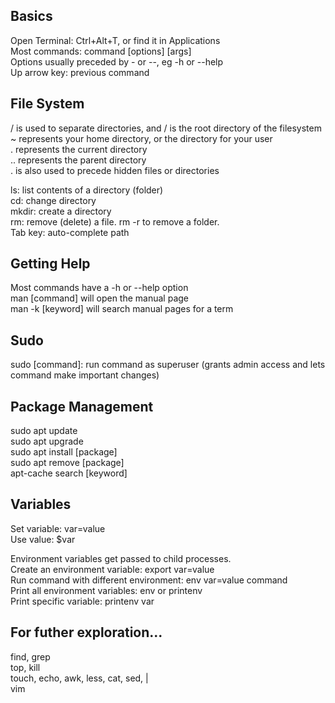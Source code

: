 
## Basics
Open Terminal: Ctrl+Alt+T, or find it in Applications  
Most commands: command [options] [args]  
Options usually  preceded by - or --, eg -h or --help  
Up arrow key: previous command

## File System
/ is used to separate directories, and / is the root directory of the filesystem   
~ represents your home directory, or the directory for your user  
. represents the current directory  
.. represents the parent directory  
. is also used to precede hidden files or directories

ls: list contents of a directory (folder)  
cd: change directory  
mkdir: create a directory  
rm: remove (delete) a file. rm -r to remove a folder.  
Tab key: auto-complete path

## Getting Help
Most commands have a -h or --help option  
man [command] will open the manual page  
man -k [keyword] will search manual pages for a term

## Sudo
sudo [command]: run command as superuser (grants admin access and lets command make important changes)

## Package Management
sudo apt update  
sudo apt upgrade  
sudo apt install [package]  
sudo apt remove [package]  
apt-cache search [keyword] 

## Variables
Set variable: var=value  
Use value: $var  

Environment variables get passed to child processes.  
Create an environment variable: export var=value  
Run command with different environment: env var=value command  
Print all environment variables: env or printenv  
Print specific variable: printenv var

## For futher exploration...
find, grep  
top, kill  
touch, echo, awk, less, cat, sed, |  
vim
